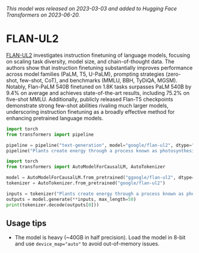 <!--Copyright 2023 The HuggingFace Team. All rights reserved.

Licensed under the Apache License, Version 2.0 (the "License"); you may not use this file except in compliance with
the License. You may obtain a copy of the License at

http://www.apache.org/licenses/LICENSE-2.0

Unless required by applicable law or agreed to in writing, software distributed under the License is distributed on
an "AS IS" BASIS, WITHOUT WARRANTIES OR CONDITIONS OF ANY KIND, either express or implied. See the License for the
specific language governing permissions and limitations under the License.

⚠️ Note that this file is in Markdown but contain specific syntax for our doc-builder (similar to MDX) that may not be
rendered properly in your Markdown viewer.

-->
*This model was released on 2023-03-03 and added to Hugging Face Transformers on 2023-06-20.*

# FLAN-UL2

[FLAN-UL2](https://huggingface.co/papers/2210.11416) investigates instruction finetuning of language models, focusing on scaling task diversity, model size, and chain-of-thought data. The authors show that instruction finetuning substantially improves performance across model families (PaLM, T5, U-PaLM), prompting strategies (zero-shot, few-shot, CoT), and benchmarks (MMLU, BBH, TyDiQA, MGSM). Notably, Flan-PaLM 540B finetuned on 1.8K tasks surpasses PaLM 540B by 9.4% on average and achieves state-of-the-art results, including 75.2% on five-shot MMLU. Additionally, publicly released Flan-T5 checkpoints demonstrate strong few-shot abilities rivaling much larger models, underscoring instruction finetuning as a broadly effective method for enhancing pretrained language models.

<hfoptions id="usage">
<hfoption id="Pipeline">

```py
import torch
from transformers import pipeline

pipeline = pipeline("text-generation", model="google/flan-ul2", dtype="auto")
pipeline("Plants create energy through a process known as photosynthesis.")
```

</hfoption>
<hfoption id="AutoModel">

```py
import torch
from transformers import AutoModelForCausalLM, AutoTokenizer

model = AutoModelForCausalLM.from_pretrained("ggoogle/flan-ul2", dtype="auto")
tokenizer = AutoTokenizer.from_pretrained("google/flan-ul2")

inputs = tokenizer("Plants create energy through a process known as photosynthesis.", return_tensors="pt")
outputs = model.generate(**inputs, max_length=50)
print(tokenizer.decode(outputs[0]))
```

</hfoption>
</hfoptions>

## Usage tips

- The model is heavy (~40GB in half precision). Load the model in 8-bit and use `device_map="auto"` to avoid out-of-memory issues.